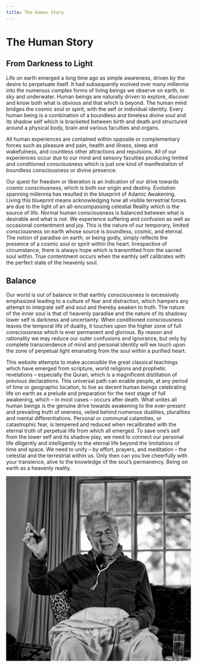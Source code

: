 ```yaml
---
title: The Human Story
---
```


# The Human Story

## From Darkness to Light

Life on earth emerged a long time ago as simple awareness, driven by the desire to perpetuate itself. It had subsequently evolved over many millennia into the numerous complex forms of living beings we observe on earth, in sky and underwater. Human beings are naturally driven to explore, discover and know both what is obvious and that which is beyond. The human mind bridges the cosmic soul or spirit, with the self or individual identity. Every human being is a combination of a boundless and timeless divine soul and its shadow self which is bracketed between birth and death and structured around a physical body, brain and various faculties and organs.

All human experiences are contained within opposite or complementary forces such as pleasure and pain, health and illness, sleep and wakefulness, and countless other attractions and repulsions. All of our experiences occur due to our mind and sensory faculties producing limited and conditioned consciousness which is just one kind of manifestation of boundless consciousness or divine presence.

Our quest for freedom or liberation is an indication of our drive towards cosmic consciousness, which is both our origin and destiny. Evolution spanning millennia has resulted in the blueprint of Adamic Awakening. Living this blueprint means acknowledging how all visible terrestrial forces are due to the light of an all-encompassing celestial Reality which is the source of life. Normal human consciousness is balanced between what is desirable and what is not. We experience suffering and confusion as well as occasional contentment and joy. This is the nature of our temporary, limited consciousness on earth whose source is boundless, cosmic, and eternal. The notion of paradise on earth, or being godly, simply reflects the presence of a cosmic soul or spirit within the heart. Irrespective of circumstance, there is always hope which is transmitted from the sacred soul within. True contentment occurs when the earthly self calibrates with the perfect state of the heavenly soul.

## Balance

Our world is out of balance in that earthly consciousness is excessively emphasized leading to a culture of fear and distraction, which hampers any attempt to integrate self and soul and thereby awaken to truth. The nature of the inner soul is that of heavenly paradise and the nature of its shadowy lower self is darkness and uncertainty. When conditioned consciousness leaves the temporal life of duality, it touches upon the higher zone of full consciousness which is ever permanent and glorious. By reason and rationality we may reduce our outer confusions and ignorance, but only by complete transcendence of mind and personal identity will we touch upon the zone of perpetual light emanating from the soul within a purified heart.

This website attempts to make accessible the great classical teachings which have emerged from scripture, world religions and prophetic revelations – especially the Quran, which is a magnificent distillation of previous declarations. This universal path can enable people, at any period of time or geographic location, to live as decent human beings celebrating life on earth as a prelude and preparation for the next stage of full awakening, which – in most cases – occurs after death. What unites all human beings is the genuine drive towards awakening to the ever-present and prevailing truth of oneness, veiled behind numerous dualities, pluralities and mental differentiations. Personal or communal calamities, or catastrophic fear, is tempered and reduced when recalibrated with the eternal truth of perpetual life from which all emerged. To save one’s self from the lower self and its shadow play, we need to connect our personal life diligently and intelligently to the eternal life beyond the limitations of time and space. We need to unify – by effort, prayers, and meditation – the celestial and the terrestrial within us. Only then can you live cheerfully with your transience, alive to the knowledge of the soul’s permanency. Being on earth as a heavenly reality.

![SFH in prayer](./assets/images/sfh_prayer.jpg)